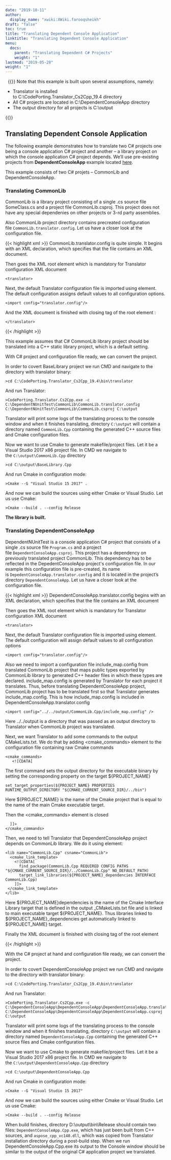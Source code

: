 ```yaml
---
date: "2019-10-11"
author:
  display_name: "xwiki:XWiki.farooqsheikh"
draft: "false"
toc: true
title: "Translating Dependent Console Application"
linktitle: "Translating Dependent Console Application"
menu:
  docs:
    parent: "Translating Dependent C# Projects"
    weight: "1"
lastmod: "2019-05-28"
weight: "1"
---
```


&nbsp;
{{<note>}}
Note that this example is built upon several assumptions, namely:
<ul>
<li>
Translator is installed to C:\CodePorting.Translator_Cs2Cpp_19.4 directory
</li>
<li>
All C# projects are located in C:\DependentConsoleApp directory
</li>
<li>
The output directory for all projects is C:\output
</li>
</ul>
{{</note>}}

## Translating Dependent Console Application ##

The following example demonstrates how to translate two C# projects one being a console application C# project and another – a library project on which the console application C# project depends. We’ll use pre-existing projects from **DependentConsoleApp** example located [here](https://github.com/codeporting-translator/codeporting-translator-cs2cpp).

This example consists of two C# projets – CommonLib and DependentConsoleApp.

### Translating CommonLib ###

CommonLib is a library project consisting of a single .cs source file SomeClass.cs and a project file CommonLib.csproj. This project does not have any special dependenies on other projects or 3-rd party assemblies.

Also CommonLib project directory contains precreated configuration file ``CommonLib.translator.config``. Let us have a closer look at the configuration file.

{{< highlight xml >}}
CommonLib.translator.config is quite simple. It begins with an XML declaration, which specifies that the file contains an XML document.  

Then goes the XML root element <translator> which is mandatory for Translator configuration XML document  

    <translator>  

Next, the default Translator configuration file is imported using <import> element. The default configuration assigns default values to all configuration options.  

    <import config="translator.config"/>  

And the XML document is finished with closing tag of the root element <translator>:  

    </translator>
{{< /highlight >}}


This example assumes that C# CommonLib library project should be translated into a C++ static library project, which is a default setting.

With C# project and configuration file ready, we can convert the project.

In order to covert BaseLibrary project we run CMD and navigate to the directory with translator binary:

```
>cd C:\CodePorting.Translator_Cs2Cpp_19.4\bin\translator
```


And run Translator:

```
>CodePorting.Translator.Cs2Cpp.exe -c C:\DependentNUnitTest\CommonLib\CommonLib.translator.config C:\DependentNUnitTest\CommonLib\CommonLib.csproj C:\output
```


Translator will print some logs of the translating process to the console window and when it finishes translating, directory ``C:\output`` will contain a directory named ``CommonLib.Cpp`` containing the generated C++ source files and Cmake configuration files.

Now we want to use Cmake to generate makefile/project files. Let it be a Visual Studio 2017 x86 project file. In CMD we navigate to the ``C:\output\CommonLib.Cpp`` directory

```
>cd C:\output\BaseLibrary.Cpp
```


And run Cmake in configuration mode:

```
>Cmake --G "Visual Studio 15 2017" .
```

And now we can build the sources using either Cmake or Visual Studio. Let us use Cmake:

```
>Cmake --build . --config Release
```

**The library is built.**

### Translating DependentConsoleApp ###

DependentNUnitTest is a console application C# project that consists of a single .cs source file ``Program.cs`` and a project file ``DependentConsoleApp.csproj``. This project has a dependency on previously translated project CommonLib. This dependency has to be reflected in the DepedentConsoleApp project's configuration file. In our example this configuration file is pre-created, its name is ``DepedentConsoleApp.translator.config`` and it is located in the project’s directory ``DependentConsoleApp``. Let us have a closer look at the configuration file.

{{< highlight xml >}}
DependentConsoleApp.translator.config begins with an XML declaration, which specifies that the file contains an XML document   

Then goes the XML root element <translator> which is mandatory for Translator configuration XML document   

    <translator>   

Next, the default Translator configuration file is imported using <import> element. The default configuration will assign default values to all configuration options   

    <import config="translator.config"/>   

Also we need to import a configuration file include_map.config from translated CommonLib project that maps public types exported by CommonLib library to generated C++ header files in which these types are declared. include_map.config is generated by Translator for each project it translates. Thus, before translating DependentConsoleApp project, CommonLib project has to be translated first so that Translator generates include_map.config. This is how include_map.config is included in DependentConsoleApp.translator.config  

    <import config="../../output/CommonLib.Cpp/include_map.config" />   

Here ../../output is a directory that was passed as an output directory to Translator when CommonLib project was translated.  

Next, we want Translator to add some commands to the output CMakeLists.txt. We do that by adding <cmake_commands> element to the configuration file containing raw Cmake commands   

    <cmake_commands>   
       <![CDATA[     

The first command sets the output directory for the executable binary by setting the corresponding property on the target ${PROJECT_NAME}

    set_target_properties(${PROJECT_NAME} PROPERTIES RUNTIME_OUTPUT_DIRECTORY "${CMAKE_CURRENT_SOURCE_DIR}/../bin")   

Here ${PROJECT_NAME} is the name of the Cmake project that is equal to the name of the main Cmake executable target.   

Then the <cmake_commands> element is closed   

      ]]>   
    </cmake_commands>   

Then, we need to tell Translator that DependentConsoleApp project depends on CommonLib library. We do it using <lib> element:   

    <lib name="CommonLib.Cpp" csname="CommonLib">   
      <cmake_link_template>   
        <![CDATA[
          find_package(CommonLib.Cpp REQUIRED CONFIG PATHS "${CMAKE_CURRENT_SOURCE_DIR}/../CommonLib.Cpp" NO_DEFAULT_PATH)   
          target_link_libraries(${PROJECT_NAME}_dependencies INTERFACE CommonLib.Cpp)   
        ]]>   
     </cmake_link_template>   
    </lib>   

Here ${PROJECT_NAME}dependencies is the name of the Cmake Interface Library target that is defined in the output _CMakeLists.txt file and is linked to main executable target ${PROJECT_NAME}. Thus libraries linked to ${PROJECT_NAME}_dependencies get automatically linked to ${PROJECT_NAME} target.   

Finally the XML document is finished with closing tag of the root element <translator>   

</translator>
{{< /highlight >}}

With the C# project at hand and configuration file ready, we can convert the project.

In order to covert DependentConsoleApp project we run CMD and navigate to the directory with translator binary:

```
>cd C:\CodePorting.Translator_Cs2Cpp_19.4\bin\translator
```

And run Translator:

```
>CodePorting.Translator.Cs2Cpp.exe -c C:\DependentConsoleApp\DependentConsoleApp\DependentConsoleApp.translator.config C:\DependentConsoleApp\DependentConsoleApp\DependentConsoleApp.csproj C:\output
```


Translator will print some logs of the translating process to the console window and when it finishes translating, directory ``C:\output`` will contain a directory named ``DependentConsoleApp.Cpp`` containing the generated C++ source files and Cmake configuration files.

Now we want to use Cmake to generate makefile/project files. Let it be a Visual Studio 2017 x86 project file. In CMD we navigate to the ``C:\output\DependentConsoleApp.Cpp`` directory

```
>cd C:\output\DependentConsoleApp.Cpp
```

And run Cmake in configuration mode:

```
>Cmake --G "Visual Studio 15 2017"
```

And now we can build the sources using either Cmake or Visual Studio. Let us use Cmake:

```
>Cmake --build . --config Release
```

When build finishes, directory D:\output\bin\Release should contain two files: ``DependentConsoleApp.Cpp.exe``, which has just been built from C++ sources, and ``aspose_cpp_vc140.dll``, which was copied from Translator installation directory during a post-build step. When we run DependentConsoleApp.Cpp.exe its output to the Console window should be similar to the output of the original C# application project we translated.
